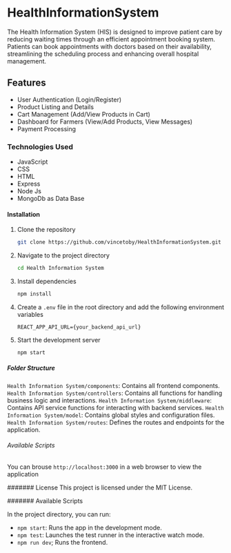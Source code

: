 # HealthInformationSystem

The Health Information System (HIS) is designed to improve patient care by reducing waiting times through an efficient appointment booking system. Patients can book appointments with doctors based on their availability, streamlining the scheduling process and enhancing overall hospital management.

## Features

- User Authentication (Login/Register)
- Product Listing and Details
- Cart Management (Add/View Products in Cart)
- Dashboard for Farmers (View/Add Products, View Messages)
- Payment Processing

### Technologies Used

- JavaScript
- CSS
- HTML
- Express
- Node Js
- MongoDb as Data Base

#### Installation

1. Clone the repository
    ```sh
    git clone https://github.com/vincetoby/HealthInformationSystem.git
    ```
2. Navigate to the project directory
    ```sh
    cd Health Information System
    ```
3. Install dependencies
    ```sh
    npm install
    ```
4. Create a `.env` file in the root directory and add the following environment variables
    ```plaintext
    REACT_APP_API_URL={your_backend_api_url}
    ```
5. Start the development server
    ```sh
    npm start
    ```

##### Folder Structure
`Health Information System/components`: Contains all frontend components.
`Health Information System/controllers`: Contains all functions for handling business logic and interactions.
`Health Information System/middleware`: Contains API service functions for interacting with backend services.
`Health Information System/model`: Contains global styles and configuration files.
`Health Information System/routes`: Defines the routes and endpoints for the application.

###### Available Scripts

You can brouse `http://localhost:3000` in a web browser to view the application

####### License
This project is licensed under the MIT License.

####### Available Scripts

In the project directory, you can run:

- `npm start`: Runs the app in the development mode.
- `npm test`: Launches the test runner in the interactive watch mode.
- `npm run dev`; Runs the frontend.

